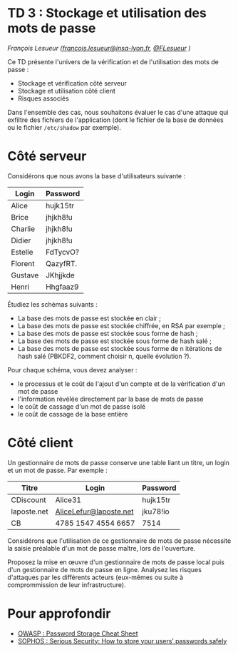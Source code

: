 # TD 3 : Stockage et utilisation des mots de passe

_François Lesueur ([francois.lesueur@insa-lyon.fr](mailto:francois.lesueur@insa-lyon.fr), [\@FLesueur](https://twitter.com/FLesueur) )_

Ce TD présente l'univers de la vérification et de l'utilisation des mots de passe :

* Stockage et vérification côté serveur
* Stockage et utilisation côté client
* Risques associés

Dans l'ensemble des cas, nous souhaitons évaluer le cas d'une attaque qui exfiltre des fichiers de l'application (dont le fichier de la base de données ou le fichier `/etc/shadow` par exemple).

Côté serveur
============

Considérons que nous avons la base d'utilisateurs suivante :

| Login | Password |
| - 	| - |
Alice 	| hujk15tr
Brice 	| jhjkh8!u
Charlie | jhjkh8!u
Didier 	| jhjkh8!u
Estelle | FdTycvO?
Florent | QazyfRT.
Gustave | JKhjjkde
Henri 	| Hhgfaaz9

Étudiez les schémas suivants :

* La base des mots de passe est stockée en clair ;
* La base des mots de passe est stockée chiffrée, en RSA par exemple ;
* La base des mots de passe est stockée sous forme de hash ;
* La base des mots de passe est stockée sous forme de hash salé ;
* La base des mots de passe est stockée sous forme de n itérations de hash salé (PBKDF2, comment choisir n, quelle évolution ?).

Pour chaque schéma, vous devez analyser :

* le processus et le coût de l'ajout d'un compte et de la vérification d'un mot de passe
* l'information révélée directement par la base de mots de passe
* le coût de cassage d'un mot de passe isolé
* le coût de cassage de la base entière




Côté client
===========

Un gestionnaire de mots de passe conserve une table liant un titre, un login et un mot de passe. Par exemple :

| Titre | Login | Password |
| - | - | - |
| CDiscount | Alice31 | hujk15tr |
| laposte.net | AliceLefur@laposte.net | jku78!io |
| CB | 4785 1547 4554 6657 | 7514 |

Considérons que l'utilisation de ce gestionnaire de mots de passe nécessite la saisie préalable d'un mot de passe maître, lors de l'ouverture.

Proposez la mise en œuvre d'un gestionnaire de mots de passe local puis d'un gestionnaire de mots de passe en ligne. Analysez les risques d'attaques par les différents acteurs (eux-mêmes ou suite à comprommission de leur infrastructure).


Pour approfondir
================

* [OWASP : Password Storage Cheat Sheet](https://www.owasp.org/index.php/Password_Storage_Cheat_Sheet)
* [SOPHOS : Serious Security: How to store your users’ passwords safely](https://nakedsecurity.sophos.com/2013/11/20/serious-security-how-to-store-your-users-passwords-safely/)

